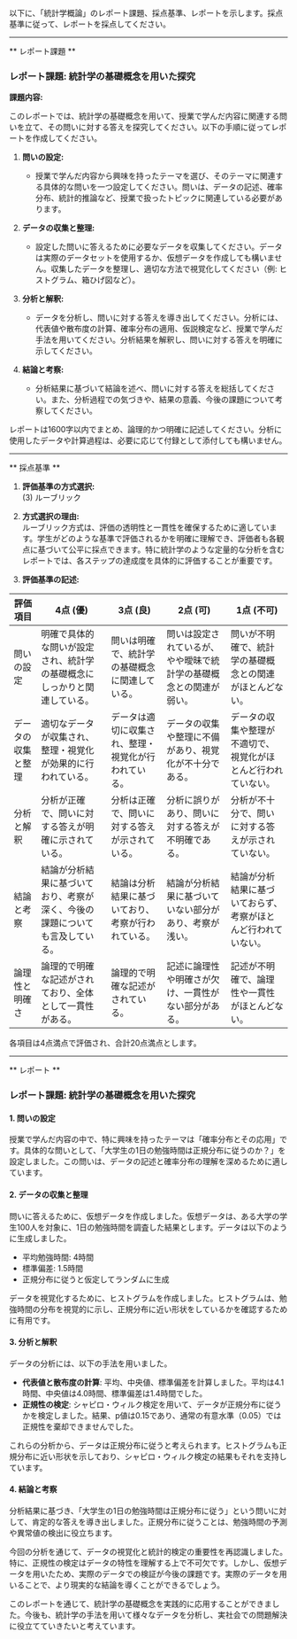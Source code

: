 以下に、「統計学概論」のレポート課題、採点基準、レポートを示します。採点基準に従って、レポートを採点してください。

---------------------------------------
** レポート課題 **

### レポート課題: 統計学の基礎概念を用いた探究

**課題内容:**

このレポートでは、統計学の基礎概念を用いて、授業で学んだ内容に関連する問いを立て、その問いに対する答えを探究してください。以下の手順に従ってレポートを作成してください。

1. **問いの設定:**
   - 授業で学んだ内容から興味を持ったテーマを選び、そのテーマに関連する具体的な問いを一つ設定してください。問いは、データの記述、確率分布、統計的推論など、授業で扱ったトピックに関連している必要があります。

2. **データの収集と整理:**
   - 設定した問いに答えるために必要なデータを収集してください。データは実際のデータセットを使用するか、仮想データを作成しても構いません。収集したデータを整理し、適切な方法で視覚化してください（例: ヒストグラム、箱ひげ図など）。

3. **分析と解釈:**
   - データを分析し、問いに対する答えを導き出してください。分析には、代表値や散布度の計算、確率分布の適用、仮説検定など、授業で学んだ手法を用いてください。分析結果を解釈し、問いに対する答えを明確に示してください。

4. **結論と考察:**
   - 分析結果に基づいて結論を述べ、問いに対する答えを総括してください。また、分析過程での気づきや、結果の意義、今後の課題について考察してください。

レポートは1600字以内でまとめ、論理的かつ明確に記述してください。分析に使用したデータや計算過程は、必要に応じて付録として添付しても構いません。

---------------------------------------
** 採点基準 **

1. **評価基準の方式選択:**  
(3) ルーブリック

2. **方式選択の理由:**  
ルーブリック方式は、評価の透明性と一貫性を確保するために適しています。学生がどのような基準で評価されるかを明確に理解でき、評価者も各観点に基づいて公平に採点できます。特に統計学のような定量的な分析を含むレポートでは、各ステップの達成度を具体的に評価することが重要です。

3. **評価基準の記述:**

| 評価項目          | 4点 (優)                                                                 | 3点 (良)                                                               | 2点 (可)                                                               | 1点 (不可)                                                             |
|-------------------|---------------------------------------------------------------------------|------------------------------------------------------------------------|------------------------------------------------------------------------|------------------------------------------------------------------------|
| 問いの設定        | 明確で具体的な問いが設定され、統計学の基礎概念にしっかりと関連している。 | 問いは明確で、統計学の基礎概念に関連している。                         | 問いは設定されているが、やや曖昧で統計学の基礎概念との関連が弱い。     | 問いが不明確で、統計学の基礎概念との関連がほとんどない。               |
| データの収集と整理| 適切なデータが収集され、整理・視覚化が効果的に行われている。             | データは適切に収集され、整理・視覚化が行われている。                   | データの収集や整理に不備があり、視覚化が不十分である。                 | データの収集や整理が不適切で、視覚化がほとんど行われていない。         |
| 分析と解釈        | 分析が正確で、問いに対する答えが明確に示されている。                     | 分析は正確で、問いに対する答えが示されている。                         | 分析に誤りがあり、問いに対する答えが不明確である。                     | 分析が不十分で、問いに対する答えが示されていない。                     |
| 結論と考察        | 結論が分析結果に基づいており、考察が深く、今後の課題についても言及している。 | 結論は分析結果に基づいており、考察が行われている。                     | 結論が分析結果に基づいていない部分があり、考察が浅い。                 | 結論が分析結果に基づいておらず、考察がほとんど行われていない。         |
| 論理性と明確さ    | 論理的で明確な記述がされており、全体として一貫性がある。                 | 論理的で明確な記述がされている。                                       | 記述に論理性や明確さが欠け、一貫性がない部分がある。                   | 記述が不明確で、論理性や一貫性がほとんどない。                         |

各項目は4点満点で評価され、合計20点満点とします。

---------------------------------------
** レポート **
### レポート課題: 統計学の基礎概念を用いた探究

#### 1. 問いの設定

授業で学んだ内容の中で、特に興味を持ったテーマは「確率分布とその応用」です。具体的な問いとして、「大学生の1日の勉強時間は正規分布に従うのか？」を設定しました。この問いは、データの記述と確率分布の理解を深めるために適しています。

#### 2. データの収集と整理

問いに答えるために、仮想データを作成しました。仮想データは、ある大学の学生100人を対象に、1日の勉強時間を調査した結果とします。データは以下のように生成しました。

- 平均勉強時間: 4時間
- 標準偏差: 1.5時間
- 正規分布に従うと仮定してランダムに生成

データを視覚化するために、ヒストグラムを作成しました。ヒストグラムは、勉強時間の分布を視覚的に示し、正規分布に近い形状をしているかを確認するために有用です。

#### 3. 分析と解釈

データの分析には、以下の手法を用いました。

- **代表値と散布度の計算**: 平均、中央値、標準偏差を計算しました。平均は4.1時間、中央値は4.0時間、標準偏差は1.4時間でした。
- **正規性の検定**: シャピロ・ウィルク検定を用いて、データが正規分布に従うかを検定しました。結果、p値は0.15であり、通常の有意水準（0.05）では正規性を棄却できませんでした。

これらの分析から、データは正規分布に従うと考えられます。ヒストグラムも正規分布に近い形状を示しており、シャピロ・ウィルク検定の結果もそれを支持しています。

#### 4. 結論と考察

分析結果に基づき、「大学生の1日の勉強時間は正規分布に従う」という問いに対して、肯定的な答えを導き出しました。正規分布に従うことは、勉強時間の予測や異常値の検出に役立ちます。

今回の分析を通じて、データの視覚化と統計的検定の重要性を再認識しました。特に、正規性の検定はデータの特性を理解する上で不可欠です。しかし、仮想データを用いたため、実際のデータでの検証が今後の課題です。実際のデータを用いることで、より現実的な結論を導くことができるでしょう。

このレポートを通じて、統計学の基礎概念を実践的に応用することができました。今後も、統計学の手法を用いて様々なデータを分析し、実社会での問題解決に役立てていきたいと考えています。

